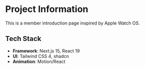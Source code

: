 # Project Information

This is a member introduction page inspired by Apple Watch OS.

## Tech Stack

- **Framework**: Next.js 15, React 19
- **UI**: Tailwind CSS 4, shadcn
- **Animation**: Motion/React
